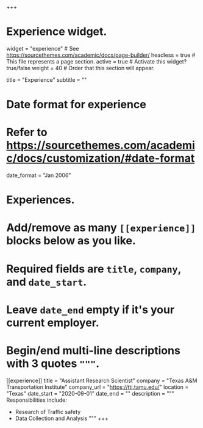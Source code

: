 +++
# Experience widget.
widget = "experience"  # See https://sourcethemes.com/academic/docs/page-builder/
headless = true  # This file represents a page section.
active = true  # Activate this widget? true/false
weight = 40  # Order that this section will appear.

title = "Experience"
subtitle = ""

# Date format for experience
#   Refer to https://sourcethemes.com/academic/docs/customization/#date-format
date_format = "Jan 2006"

# Experiences.
#   Add/remove as many `[[experience]]` blocks below as you like.
#   Required fields are `title`, `company`, and `date_start`.
#   Leave `date_end` empty if it's your current employer.
#   Begin/end multi-line descriptions with 3 quotes `"""`.
[[experience]]
  title = "Assistant Research Scientist"
  company = "Texas A&M Transportation Institute"
  company_url = "https://tti.tamu.edu/"
  location = "Texas"
  date_start = "2020-09-01"
  date_end = ""
  description = """
  Responsibilities include:
  
  * Research of Traffic safety
  * Data Collection and Analysis
   """
+++
